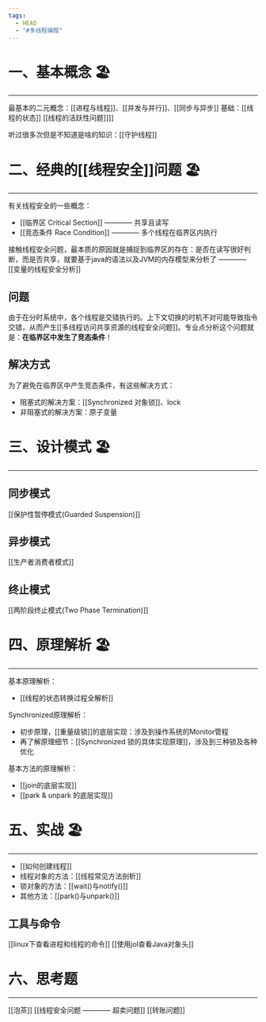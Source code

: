 ```yaml
---
tags:
  - HEAD
  - "#多线程编程"
---
```

# 一、基本概念 🏖️
---
最基本的二元概念：[[进程与线程]]、[[并发与并行]]、[[同步与异步]]
基础：[[线程的状态]]
[[线程的活跃性问题]]]]

听过很多次但是不知道是啥的知识：[[守护线程]]

# 二、经典的[[线程安全]]问题 🏖️
----
有关线程安全的一些概念：
- [[临界区 Critical Section]] ———— 共享且读写
- [[竞态条件 Race Condition]] ———— 多个线程在临界区内执行

接触线程安全问题，最本质的原因就是捕捉到临界区的存在：是否在读写很好判断，而是否共享，就要基于java的语法以及JVM的内存模型来分析了 ———— [[变量的线程安全分析]]
## 问题
由于在分时系统中，各个线程是交错执行的。上下文切换的时机不对可能导致指令交错，从而产生[[多线程访问共享资源的线程安全问题]]。专业点分析这个问题就是：**在临界区中发生了竞态条件**！
## 解决方式
为了避免在临界区中产生竞态条件，有这些解决方式：
- 阻塞式的解决方案：[[Synchronized 对象锁]]、lock
- 非阻塞式的解决方案：原子变量
# 三、设计模式 🏖️
---
## 同步模式
[[保护性暂停模式(Guarded Suspension)]]
## 异步模式
[[生产者消费者模式]]
## 终止模式
[[两阶段终止模式(Two Phase Termination)]]
# 四、原理解析 🏖️
----
基本原理解析：
- [[线程的状态转换过程全解析]]

Synchronized原理解析：
- 初步原理，[[重量级锁]]的底层实现：涉及到操作系统的Monitor管程
- 再了解原理细节：[[Synchronized 锁的具体实现原理]]，涉及到三种锁及各种优化

基本方法的原理解析：
- [[join的底层实现]]
- [[park & unpark 的底层实现]]
# 五、实战 🏖️
---
- [[如何创建线程]]
- 线程对象的方法：[[线程常见方法剖析]]
- 锁对象的方法：[[wait()与notify()]]
- 其他方法：[[park()与unpark()]]
## 工具与命令
[[linux下查看进程和线程的命令]]
[[使用jol查看Java对象头]]
# 六、思考题
---
[[泡茶]]
[[线程安全问题 ———— 超卖问题]]
[[转账问题]]
